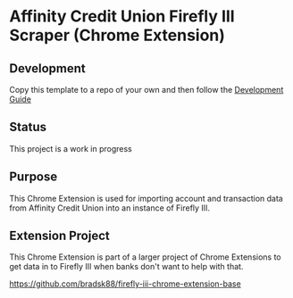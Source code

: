 # Affinity Credit Union Firefly III Scraper (Chrome Extension)

## Development
Copy this template to a repo of your own and then follow the [Development Guide](
./DEV_GUIDE.md
)

## Status
This project is a work in progress

## Purpose
This Chrome Extension is used for importing account and transaction data from
Affinity Credit Union into an instance of Firefly III.

## Extension Project
This Chrome Extension is part of a larger project of Chrome Extensions to get
data in to Firefly III when banks don't want to help with that.

https://github.com/bradsk88/firefly-iii-chrome-extension-base